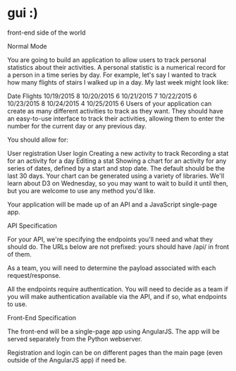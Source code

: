 # gui :)
front-end side of the world

Normal Mode

You are going to build an application to allow users to track personal statistics about their activities. A personal statistic is a numerical record for a person in a time series by day. For example, let's say I wanted to track how many flights of stairs I walked up in a day. My last week might look like:

Date	Flights
10/19/2015	8
10/20/2015	6
10/21/2015	7
10/22/2015	6
10/23/2015	8
10/24/2015	4
10/25/2015	6
Users of your application can create as many different activities to track as they want. They should have an easy-to-use interface to track their activities, allowing them to enter the number for the current day or any previous day.

You should allow for:

User registration
User login
Creating a new activity to track
Recording a stat for an activity for a day
Editing a stat
Showing a chart for an activity for any series of dates, defined by a start and stop date. The default should be the last 30 days.
Your chart can be generated using a variety of libraries. We'll learn about D3 on Wednesday, so you may want to wait to build it until then, but you are welcome to use any method you'd like.

Your application will be made up of an API and a JavaScript single-page app.

API Specification

For your API, we're specifying the endpoints you'll need and what they should do. The URLs below are not prefixed: yours should have /api/ in front of them.

As a team, you will need to determine the payload associated with each request/response.

All the endpoints require authentication. You will need to decide as a team if you will make authentication available via the API, and if so, what endpoints to use.

Front-End Specification

The front-end will be a single-page app using AngularJS. The app will be served separately from the Python webserver.

Registration and login can be on different pages than the main page (even outside of the AngularJS app) if need be.
